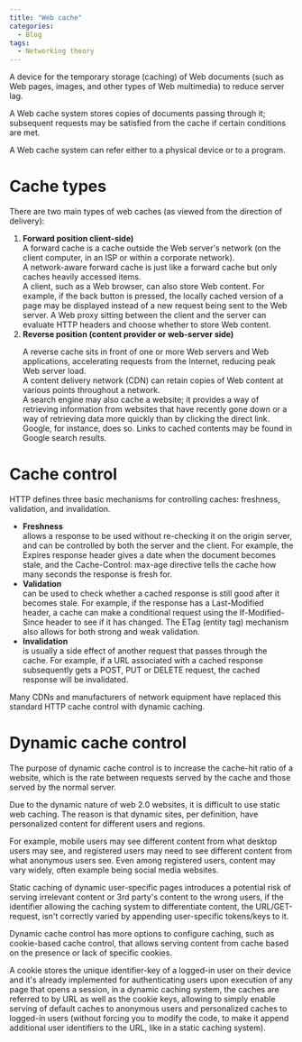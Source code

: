```yaml
---
title: "Web cache"
categories:
  - Blog
tags:
  - Networking theory
---
```


A device for the temporary storage (caching) of Web documents (such as Web pages, images, and other types of Web multimedia) to reduce server lag.

A Web cache system stores copies of documents passing through it; subsequent requests may be satisfied from the cache if certain conditions are met. 
 
A Web cache system can refer either to a physical device or to a program.



<h1>Cache types</h1>

There are two main types of web caches (as viewed from the direction of delivery): 

<ol>
<li><b>Forward position client-side)</b>
<br>
A forward cache is a cache outside the Web server's network (on the client computer, in an ISP or within a corporate network).
<br>
A network-aware forward cache is just like a forward cache but only caches heavily accessed items.
<br>
A client, such as a Web browser, can also store Web content. For example, if the back button is pressed, the locally cached version of a page may be displayed instead of a new request being sent to the Web server. A Web proxy sitting between the client and the server can evaluate HTTP headers and choose whether to store Web content. </li>

<li><b>Reverse position (content provider or web-server side)</b>
<br>

A reverse cache sits in front of one or more Web servers and Web applications, accelerating requests from the Internet, reducing peak Web server load. 
<br>
A content delivery network (CDN) can retain copies of Web content at various points throughout a network. 
<br>
A search engine may also cache a website; it provides a way of retrieving information from websites that have recently gone down or a way of retrieving data more quickly than by clicking the direct link. Google, for instance, does so. Links to cached contents may be found in Google search results.  </li>

</ol>

<h1> Cache control </h1>

HTTP defines three basic mechanisms for controlling caches: freshness, validation, and invalidation.

<ul>
<li><b>Freshness</b>
<br>
    allows a response to be used without re-checking it on the origin server, and can be controlled by both the server and the client. For example, the Expires response header gives a date when the document becomes stale, and the Cache-Control: max-age directive tells the cache how many seconds the response is fresh for.</li>
<li><b>Validation</b>
<br>
    can be used to check whether a cached response is still good after it becomes stale. For example, if the response has a Last-Modified header, a cache can make a conditional request using the If-Modified-Since header to see if it has changed. The ETag (entity tag) mechanism also allows for both strong and weak validation.</li>
<li><b>Invalidation</b>
<br>
    is usually a side effect of another request that passes through the cache. For example, if a URL associated with a cached response subsequently gets a POST, PUT or DELETE request, the cached response will be invalidated.</li>

</ul>
Many CDNs and manufacturers of network equipment have replaced this standard HTTP cache control with dynamic caching. 

<h1> Dynamic cache control </h1>

The purpose of dynamic cache control is to increase the cache-hit ratio of a website, which is the rate between requests served by the cache and those served by the normal server.

Due to the dynamic nature of web 2.0 websites, it is difficult to use static web caching. The reason is that dynamic sites, per definition, have personalized content for different users and regions. 

For example, mobile users may see different content from what desktop users may see, and registered users may need to see different content from what anonymous users see. Even among registered users, content may vary widely, often example being social media websites.

Static caching of dynamic user-specific pages introduces a potential risk of serving irrelevant content or 3rd party's content to the wrong users, if the identifier allowing the caching system to differentiate content, the URL/GET-request, isn't correctly varied by appending user-specific tokens/keys to it.

Dynamic cache control has more options to configure caching, such as cookie-based cache control, that allows serving content from cache based on the presence or lack of specific cookies. 

A cookie stores the unique identifier-key of a logged-in user on their device and it's already implemented for authenticating users upon execution of any page that opens a session, in a dynamic caching system, the caches are referred to by URL as well as the cookie keys, allowing to simply enable serving of default caches to anonymous users and personalized caches to logged-in users (without forcing you to modify the code, to make it append additional user identifiers to the URL, like in a static caching system). 
